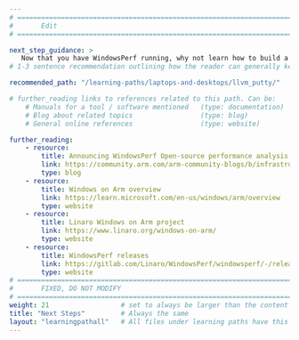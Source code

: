 ```yaml
---
# ================================================================================
#       Edit
# ================================================================================

next_step_guidance: >
   Now that you have WindowsPerf running, why not learn how to build a native Windows on Arm application?
# 1-3 sentence recommendation outlining how the reader can generally keep learning about these topics, and a specific explanation of why the next step is being recommended.

recommended_path: "/learning-paths/laptops-and-desktops/llvm_putty/" 

# further_reading links to references related to this path. Can be:
    # Manuals for a tool / software mentioned   (type: documentation)
    # Blog about related topics                 (type: blog)
    # General online references                 (type: website) 

further_reading:
    - resource:
        title: Announcing WindowsPerf Open-source performance analysis tool for Windows on Arm
        link: https://community.arm.com/arm-community-blogs/b/infrastructure-solutions-blog/posts/announcing-windowsperf
        type: blog
    - resource:
        title: Windows on Arm overview
        link: https://learn.microsoft.com/en-us/windows/arm/overview
        type: website
    - resource:
        title: Linaro Windows on Arm project
        link: https://www.linaro.org/windows-on-arm/
        type: website
    - resource:
        title: WindowsPerf releases
        link: https://gitlab.com/Linaro/WindowsPerf/windowsperf/-/releases
        type: website
# ================================================================================
#       FIXED, DO NOT MODIFY
# ================================================================================
weight: 21                  # set to always be larger than the content in this path, and one more than 'review'
title: "Next Steps"         # Always the same
layout: "learningpathall"   # All files under learning paths have this same wrapper
---
```

